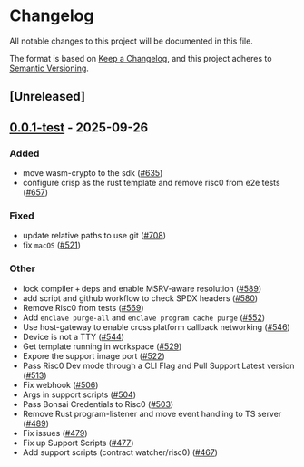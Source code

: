 # Changelog
All notable changes to this project will be documented in this file.

The format is based on [Keep a Changelog](https://keepachangelog.com/en/1.0.0/),
and this project adheres to [Semantic Versioning](https://semver.org/spec/v2.0.0.html).

## [Unreleased]

## [0.0.1-test](https://github.com/gnosisguild/enclave/releases/tag/e3-support-scripts-v0.0.1-test) - 2025-09-26

### Added
- move wasm-crypto to the sdk ([#635](https://github.com/gnosisguild/enclave/pull/635))
- configure crisp as the rust template and remove risc0 from e2e tests ([#657](https://github.com/gnosisguild/enclave/pull/657))

### Fixed
- update relative paths to use git ([#708](https://github.com/gnosisguild/enclave/pull/708))
- fix `macOS` ([#521](https://github.com/gnosisguild/enclave/pull/521))

### Other
- lock compiler + deps and enable MSRV‑aware resolution ([#589](https://github.com/gnosisguild/enclave/pull/589))
- add script and github workflow to check SPDX headers ([#580](https://github.com/gnosisguild/enclave/pull/580))
- Remove Risc0 from tests ([#569](https://github.com/gnosisguild/enclave/pull/569))
- Add `enclave purge-all` and `enclave program cache purge`  ([#552](https://github.com/gnosisguild/enclave/pull/552))
- Use host-gateway to enable cross platform callback networking ([#546](https://github.com/gnosisguild/enclave/pull/546))
- Device is not a TTY ([#544](https://github.com/gnosisguild/enclave/pull/544))
- Get template running in workspace ([#529](https://github.com/gnosisguild/enclave/pull/529))
- Expore the support image port ([#522](https://github.com/gnosisguild/enclave/pull/522))
- Pass Risc0 Dev mode through a CLI Flag and Pull Support Latest version ([#513](https://github.com/gnosisguild/enclave/pull/513))
- Fix webhook ([#506](https://github.com/gnosisguild/enclave/pull/506))
- Args in support scripts ([#504](https://github.com/gnosisguild/enclave/pull/504))
- Pass Bonsai Credentials to Risc0 ([#503](https://github.com/gnosisguild/enclave/pull/503))
- Remove Rust program-listener and move event handling to TS server ([#489](https://github.com/gnosisguild/enclave/pull/489))
- Fix issues ([#479](https://github.com/gnosisguild/enclave/pull/479))
- Fix up Support Scripts  ([#477](https://github.com/gnosisguild/enclave/pull/477))
- Add support scripts (contract watcher/risc0)  ([#467](https://github.com/gnosisguild/enclave/pull/467))
